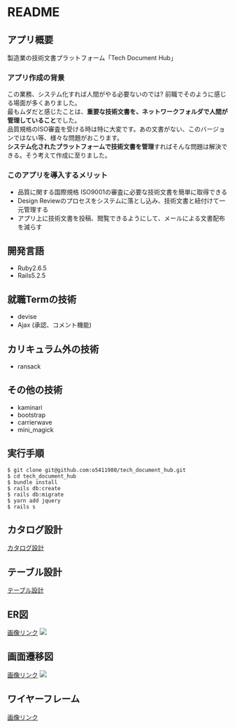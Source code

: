 # README

## アプリ概要
製造業の技術文書プラットフォーム「Tech Document Hub」

### アプリ作成の背景
この業務、システム化すれば人間がやる必要ないのでは? 前職でそのように感じる場面が多くありました。<br>
最もムダだと感じたことは、**重要な技術文書を、ネットワークフォルダで人間が管理していること**でした。<br>
品質規格のISO審査を受ける時は特に大変です。あの文書がない、このバージョンではない等、様々な問題がおこります。<br>
**システム化されたプラットフォームで技術文書を管理**すればそんな問題は解決できる。そう考えて作成に至りました。

### このアプリを導入するメリット
- 品質に関する国際規格 ISO9001の審査に必要な技術文書を簡単に取得できる
- Design Reviewのプロセスをシステムに落とし込み、技術文書と紐付けて一元管理する
- アプリ上に技術文書を投稿、閲覧できるようにして、メールによる文書配布を減らす


## 開発言語
- Ruby2.6.5
- Rails5.2.5

## 就職Termの技術
- devise
- Ajax (承認、コメント機能)


## カリキュラム外の技術
- ransack

## その他の技術
- kaminari
- bootstrap
- carrierwave
- mini_magick


## 実行手順
```
$ git clone git@github.com:o5411980/tech_document_hub.git
$ cd tech_document_hub
$ bundle install
$ rails db:create
$ rails db:migrate
$ yarn add jquery
$ rails s
```
## カタログ設計
[カタログ設計](https://docs.google.com/spreadsheets/d/1D7LluP8UTfq4_VnRRmOjcXbqda8tJ9lRP-vIZdVH9Ow/edit?usp=sharing)

## テーブル設計
[テーブル設計](https://docs.google.com/spreadsheets/d/1D7LluP8UTfq4_VnRRmOjcXbqda8tJ9lRP-vIZdVH9Ow/edit?usp=sharing)

## ER図  
[画像リンク](https://drive.google.com/file/d/1aSuncwrSrecR00lg1o7VfjsmJpYcmCOJ/view?usp=sharing)
<img src="/Users/o541/workspace/tech_document_hub/app/assets/images/ER7.drawio.png">

## 画面遷移図  
[画像リンク](https://drive.google.com/file/d/1sOr9LaEKm9Wu_lmMlYpSI_eqJbaf5XMZ/view?usp=sharing)
<img src="/Users/o541/workspace/tech_document_hub/app/assets/images/卒業課題-画面遷移図v0.drawio.png">

## ワイヤーフレーム
[画像リンク](https://drive.google.com/file/d/1hd_KE79VbueAOYegy1BB5slUrS-rDCT0/view?usp=sharing)
